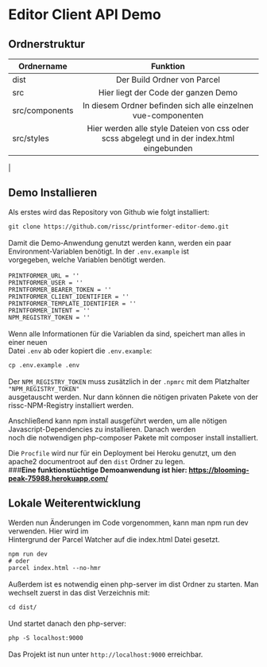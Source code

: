 # Editor Client API Demo

## Ordnerstruktur

| Ordnername   |      Funktion      |
|----------|:-------------:|
| dist |  Der Build Ordner von Parcel |
| src |  Hier liegt der Code der ganzen Demo |
| src/components |  In diesem Ordner befinden sich alle einzelnen vue-componenten|
| src/styles |  Hier werden alle style Dateien von css oder scss abgelegt und in der index.html eingebunden
|

## Demo Installieren

Als erstes wird das Repository von Github wie folgt installiert:

`git clone https://github.com/rissc/printformer-editor-demo.git` <br><br>
Damit die Demo-Anwendung genutzt werden kann, werden ein paar Environment-Variablen benötigt. In der `.env.example` ist<br>
vorgegeben, welche Variablen benötigt werden.
<br>
<br>
`PRINTFORMER_URL = ''`<br>
`PRINTFORMER_USER = ''`<br>
`PRINTFORMER_BEARER_TOKEN = ''`<br>
`PRINTFORMER_CLIENT_IDENTIFIER = ''`<br>
`PRINTFORMER_TEMPLATE_IDENTIFIER = ''`<br>
`PRINTFORMER_INTENT = ''`<br>
`NPM_REGISTRY_TOKEN = ''`<br>
<br>
Wenn alle Informationen für die Variablen da sind, speichert man alles in einer neuen<br> Datei `.env` ab oder kopiert die
`.env.example`:

`cp .env.example .env `<br><br>
Der `NPM_REGISTRY_TOKEN` muss zusätzlich in der `.npmrc` mit dem Platzhalter `"NPM_REGISTRY_TOKEN"` <br>
ausgetauscht werden. Nur dann können die nötigen privaten Pakete von der rissc-NPM-Registry installiert werden.

Anschließend kann npm install ausgeführt werden, um alle nötigen Javascript-Dependencies zu installieren. Danach werden<br>
noch die notwendigen php-composer Pakete mit composer install installiert.

Die `Procfile` wird nur für ein Deployment bei Heroku genutzt, um den apache2 documentroot auf den `dist` Ordner zu legen.<br>
###**Eine funktionstüchtige Demoanwendung ist hier: https://blooming-peak-75988.herokuapp.com/**

## Lokale Weiterentwicklung 
Werden nun Änderungen im Code vorgenommen, kann man npm run dev verwenden. Hier wird im <br>
Hintergrund der Parcel Watcher auf die index.html Datei gesetzt.

`npm run dev`<br>
`# oder` <br>
`parcel index.html --no-hmr`<br><br>
Außerdem ist es notwendig einen php-server im dist Ordner zu starten. Man wechselt zuerst in
das dist Verzeichnis mit:

`cd dist/` <br><br>
Und startet danach den php-server:

`php -S localhost:9000`<br><br> 
Das Projekt ist nun unter `http://localhost:9000` erreichbar.   
